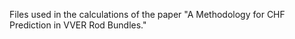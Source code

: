 Files used in the calculations of the paper "A Methodology for CHF Prediction in VVER Rod Bundles."
